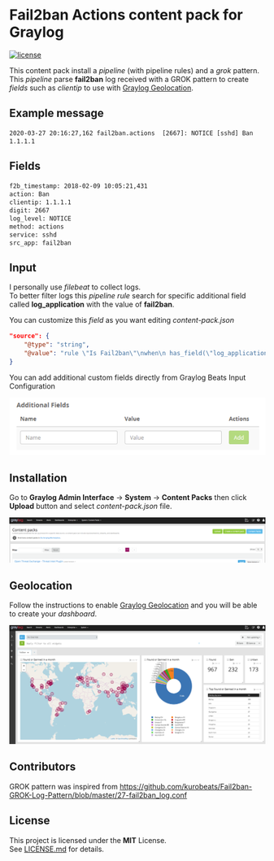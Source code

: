 # Fail2ban Actions content pack for Graylog

[![license](https://img.shields.io/badge/license-MIT-green)](https://choosealicense.com/licenses/mit/)

This content pack install a *pipeline* (with pipeline rules) and a *grok* pattern.  
This *pipeline* parse **fail2ban** log received with a GROK pattern to create *fields* such as *clientip* to use with [Graylog Geolocation](http://docs.graylog.org/en/3.2/pages/geolocation.html).

## Example message

```text
2020-03-27 20:16:27,162 fail2ban.actions  [2667]: NOTICE [sshd] Ban 1.1.1.1
```

## Fields

```text
f2b_timestamp: 2018-02-09 10:05:21,431
action: Ban
clientip: 1.1.1.1
digit: 2667
log_level: NOTICE
method: actions
service: sshd
src_app: fail2ban
```

## Input

I personally use *filebeat* to collect logs.  
To better filter logs this *pipeline rule* search for specific additional field called **log_application** with the value of **fail2ban**.

You can customize this *field* as you want editing *content-pack.json*

```json
"source": {
	"@type": "string",
	"@value": "rule \"Is Fail2ban\"\nwhen\n has_field(\"log_application\") and to_string($message.log_application) == \"fail2ban\"\nthen\nend"
}
```

You can add additional custom fields directly from Graylog Beats Input Configuration

[![screen1](.img/gl2beats.png)](.img/gl2beats.png)

## Installation

Go to **Graylog Admin Interface** -> **System** -> **Content Packs** then click **Upload** button and select *content-pack.json* file.

[![screen1](.img/gl2cp.png)](.img/gl2cp.png)

## Geolocation

Follow the instructions to enable [Graylog Geolocation](http://docs.graylog.org/en/3.2/pages/geolocation.html) and you will be able to create your *dashboard*.

[![screen2](.img/gl2dash.png)](.img/gl2dash.png)

## Contributors

GROK pattern was inspired from https://github.com/kurobeats/Fail2ban-GROK-Log-Pattern/blob/master/27-fail2ban_log.conf

## License

This project is licensed under the **MIT** License.  
See [LICENSE.md](LICENSE.md) for details.
